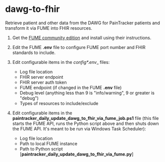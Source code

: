# dawg-to-fhir
Retrieve patient and other data from the DAWG for PainTracker patients and transform it via FUME into FHIR resources.

1. Get the [FUME community edition](https://github.com/Outburn-IL/fume-community) and install using their instructions.

2. Edit the FUME __.env__ file to configure FUME port number and FHIR standards to include.

3. Edit configurable items in the __config_*.env__ files:
   - Log file location
   - FHIR server endpoint
   - FHIR server auth token
   - FUME endpoint (if changed in the FUME __.env__ file)
   - Debug level (anything less than 9 is "info/warning", 9 or greater is "debug")
   - Types of resources to include/exclude

4. Edit configurable items in the __paintracker_daily_update_dawg_to_fhir_via_fume_job.ps1__ file (this file starts the FUME API, runs the Python script above and then shuts down the FUME API.  It's meant to be run via Windows Task Scheduler):
   - Log file location
   - Path to local FUME instance
   - Path to Python script [__paintracker_daily_update_dawg_to_fhir_via_fume.py__]
